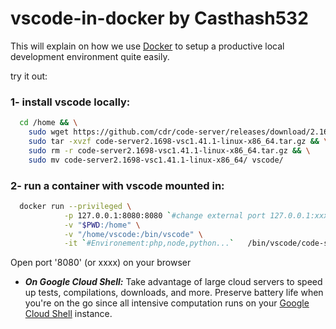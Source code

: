 # vscode-in-docker by Casthash532

This will explain on how we use [Docker](https://www.docker.com/) to setup a productive local development environment quite easily.

try it out:  

### 1- install vscode locally:
```bash
  cd /home && \
	sudo wget https://github.com/cdr/code-server/releases/download/2.1698/code-server2.1698-vsc1.41.1-linux-x86_64.tar.gz && \
	sudo tar -xvzf code-server2.1698-vsc1.41.1-linux-x86_64.tar.gz && \
	sudo rm -r code-server2.1698-vsc1.41.1-linux-x86_64.tar.gz && \
	sudo mv code-server2.1698-vsc1.41.1-linux-x86_64/ vscode/ 
```

### 2- run a container with vscode mounted in:
```bash
  docker run --privileged \
            -p 127.0.0.1:8080:8080 `#change external port 127.0.0.1:xxxx:8080 for multiple environements` \
            -v "$PWD:/home" \
            -v "/home/vscode:/bin/vscode" \
            -it `#Environement:php,node,python...`   /bin/vscode/code-server --auth none
```
Open port '8080' (or xxxx) on your browser
- ***On Google Cloud Shell:*** Take advantage of large cloud servers to speed up tests,
  compilations, downloads, and more. Preserve battery life when you're on the go
  since all intensive computation runs on your [Google Cloud Shell](https://console.cloud.google.com/) instance.




           
